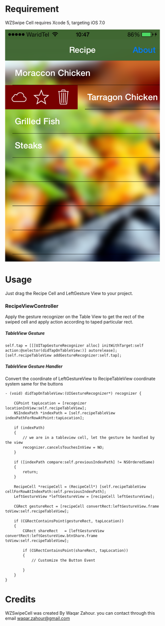 # Requirement
WZSwipe Cell requires Xcode 5, targeting iOS 7.0  

![alt text](ScreenShot.PNG "Screen Shot")

# Usage

Just drag the Recipe Cell and LeftGesture View to your project.

### RecipeViewController

Apply the gesture recognizer on the Table View to get the rect of the swiped cell and apply action according to taped particular rect.

##### TableView Gesture

	self.tap = [[[UITapGestureRecognizer alloc] initWithTarget:self action:@selector(didTapOnTableView:)] autorelease];
    [self.recipeTableView addGestureRecognizer:self.tap];

##### TableView Gesture Handler

Convert  the coordinate of LeftGestureView to RecipeTableView coordinate system same for the buttons
	
	- (void) didTapOnTableView:(UIGestureRecognizer*) recognizer {
    
	    CGPoint tapLocation = [recognizer locationInView:self.recipeTableView];
	    NSIndexPath *indexPath = [self.recipeTableView indexPathForRowAtPoint:tapLocation];
	    
	    if (indexPath)
	    {
	        // we are in a tableview cell, let the gesture be handled by the view
	        recognizer.cancelsTouchesInView = NO;
	    }
	    
	    if ([indexPath compare:self.previousIndexPath] != NSOrderedSame)
	    {
	        return;
	    }
	    
	    RecipeCell *recipeCell = (RecipeCell*) [self.recipeTableView cellForRowAtIndexPath:self.previousIndexPath];
	    LeftGestureView *leftGestureView = [recipeCell leftGestureView];
	    
	    CGRect gestureRect = [recipeCell convertRect:leftGestureView.frame toView:self.recipeTableView];
	
	    if (CGRectContainsPoint(gestureRect, tapLocation))
	    {
	        CGRect shareRect   = [leftGestureView convertRect:leftGestureView.btnShare.frame toView:self.recipeTableView];
	        
	        if (CGRectContainsPoint(shareRect, tapLocation))
	        {
	            // Customize the Button Event
	           
	        }
	    }
    }
# Credits

WZSwipeCell was created By Waqar Zahour. you can contact through this email waqar.zahour@gmail.com


